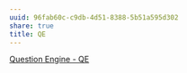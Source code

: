 ```yaml
---
uuid: 96fab60c-c9db-4d51-8388-5b51a595d302
share: true
title: QE
---
```

[Question Engine - QE](/cc5cc49d-f554-4f29-b31a-b8789688e6a3)